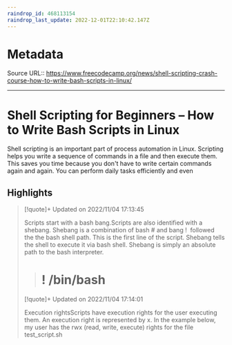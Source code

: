 ```yaml
---
raindrop_id: 468113154
raindrop_last_update: 2022-12-01T22:10:42.147Z
---
```


# Metadata
Source URL:: https://www.freecodecamp.org/news/shell-scripting-crash-course-how-to-write-bash-scripts-in-linux/


---
# Shell Scripting for Beginners – How to Write Bash Scripts in Linux

Shell scripting is an important part of process automation in Linux. Scripting helps you write a sequence of commands in a file and then execute them.  This saves you time because you don't have to write certain commands again and again. You can perform daily tasks efficiently and even

## Highlights

> [!quote]+ Updated on 2022/11/04 17:13:45
>
> Scripts start with a bash bang.Scripts are also identified with a shebang. Shebang is a combination of bash # and bang !  followed the the bash shell path. This is the first line of the script. Shebang tells the shell to execute it via bash shell. Shebang is simply an absolute path to the bash interpreter.
> > # ! /bin/bash
> [!quote]+ Updated on 2022/11/04 17:14:01
>
> Execution rightsScripts have execution rights for the user executing them. An execution right is represented by x. In the example below, my user has the rwx (read, write, execute) rights for the file test_script.sh
